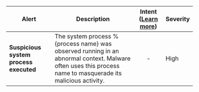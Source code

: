 |Alert|Description|Intent ([Learn more](#intentions))|Severity|
|----|----|:----:|--|
|**Suspicious system process executed**|The system process %{process name} was observed running in an abnormal context. Malware often uses this process name to masquerade its malicious activity.|-|High|

